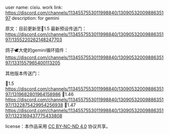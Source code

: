 user name:  cixiu.
work link: https://discord.com/channels/1134557553011998840/1309053200988635197
description: for gemini

原文：目前更新至🍍1.5
最新预设传送门：https://discord.com/channels/1134557553011998840/1309053200988635197/1355220262148247703

鸽子🕊️大佬的gemini循环插件：https://discord.com/channels/1134557553011998840/1309053200988635197/1331557965400113205


其他版本传送门：

🍊1.5
https://discord.com/channels/1134557553011998840/1309053200988635197/1319682801964158986
🍎1.46
https://discord.com/channels/1134557553011998840/1309053200988635197/1322875429954256938
🍎1.47
https://discord.com/channels/1134557553011998840/1309053200988635197/1323169437775433808



 license：本作品采用 [CC BY-NC-ND 4.0](https://creativecommons.org/licenses/by-nc-nd/4.0/) 协议共享。
